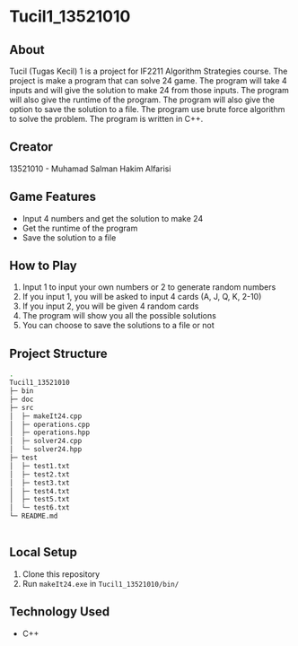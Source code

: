# Tucil1_13521010
## About
Tucil (Tugas Kecil) 1 is a project for IF2211 Algorithm Strategies course. The project is make a program that can solve 24 game. The program will take 4 inputs and will give the solution to make 24 from those inputs. The program will also give the runtime of the program. The program will also give the option to save the solution to a file. The program use brute force algorithm to solve the problem. The program is written in C++.
## Creator
13521010 - Muhamad Salman Hakim Alfarisi
## Game Features
- Input 4 numbers and get the solution to make 24
- Get the runtime of the program
- Save the solution to a file
## How to Play
1. Input 1 to input your own numbers or 2 to generate random numbers
2. If you input 1, you will be asked to input 4 cards (A, J, Q, K, 2-10)
3. If you input 2, you will be given 4 random cards
4. The program will show you all the possible solutions
5. You can choose to save the solutions to a file or not
## Project Structure
```bash
.
Tucil1_13521010       
├─ bin                
├─ doc                
├─ src                
│  ├─ makeIt24.cpp    
│  ├─ operations.cpp  
│  ├─ operations.hpp  
│  ├─ solver24.cpp    
│  └─ solver24.hpp    
├─ test               
│  ├─ test1.txt       
│  ├─ test2.txt       
│  ├─ test3.txt       
│  ├─ test4.txt       
│  ├─ test5.txt       
│  └─ test6.txt            
└─ README.md          
     
```
## Local Setup
1. Clone this repository
2. Run ```makeIt24.exe``` in ```Tucil1_13521010/bin/```
## Technology Used
- C++